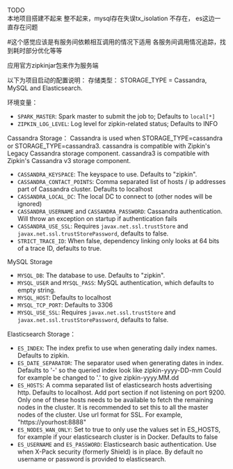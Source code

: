 TODO  
本地项目搭建不起来
整不起来，mysql存在失误tx_isolation 不存在，
es这边一直存在问题

#这个感觉应该是有服务间依赖相互调用的情况下适用
各服务间调用情况追踪，找到耗时部分优化等等


应用官方zipkinjar包来作为服务端

以下为项目启动的配置说明：
存储类型：
STORAGE_TYPE = Cassandra, MySQL and Elasticsearch.

环境变量： 
* `SPARK_MASTER`: Spark master to submit the job to; Defaults to `local[*]`
* `ZIPKIN_LOG_LEVEL`: Log level for zipkin-related status; Defaults to INFO


Cassandra Storage：
Cassandra is used when STORAGE_TYPE=cassandra 
or STORAGE_TYPE=cassandra3.
cassandra is compatible with Zipkin's Legacy Cassandra storage component.
cassandra3 is compatible with Zipkin's Cassandra v3 storage component.

* `CASSANDRA_KEYSPACE`: The keyspace to use. Defaults to "zipkin".
* `CASSANDRA_CONTACT_POINTS`: Comma separated list of hosts / ip addresses part of Cassandra cluster. Defaults to localhost
* `CASSANDRA_LOCAL_DC`: The local DC to connect to (other nodes will be ignored)
* `CASSANDRA_USERNAME` and `CASSANDRA_PASSWORD`: Cassandra authentication. Will throw an exception on startup if authentication fails
* `CASSANDRA_USE_SSL`: Requires `javax.net.ssl.trustStore` and `javax.net.ssl.trustStorePassword`, defaults to false.
* `STRICT_TRACE_ID`: When false, dependency linking only looks at 64 bits of a trace ID, defaults to true.


MySQL Storage
* `MYSQL_DB`: The database to use. Defaults to "zipkin".
* `MYSQL_USER` and `MYSQL_PASS`: MySQL authentication, which defaults to empty string.
* `MYSQL_HOST`: Defaults to localhost
* `MYSQL_TCP_PORT`: Defaults to 3306
* `MYSQL_USE_SSL`: Requires `javax.net.ssl.trustStore` and `javax.net.ssl.trustStorePassword`, defaults to false.


Elasticsearch Storage：
* `ES_INDEX`: The index prefix to use when generating daily index names. Defaults to zipkin.
* `ES_DATE_SEPARATOR`: The separator used when generating dates in index.
                       Defaults to '-' so the queried index look like zipkin-yyyy-DD-mm
                       Could for example be changed to '.' to give zipkin-yyyy.MM.dd
* `ES_HOSTS`: A comma separated list of elasticsearch hosts advertising http. Defaults to
              localhost. Add port section if not listening on port 9200. Only one of these hosts
              needs to be available to fetch the remaining nodes in the cluster. It is
              recommended to set this to all the master nodes of the cluster. Use url format for
              SSL. For example, "https://yourhost:8888"
* `ES_NODES_WAN_ONLY`: Set to true to only use the values set in ES_HOSTS, for example if your
                       elasticsearch cluster is in Docker. Defaults to false
* `ES_USERNAME` and `ES_PASSWORD`: Elasticsearch basic authentication. Use when X-Pack security
                                   (formerly Shield) is in place. By default no username or
                                   password is provided to elasticsearch.
                               



